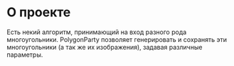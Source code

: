 О проекте
============
Есть некий алгоритм, принимающий на вход разного рода многоугольники. PolygonParty позволяет генерировать и сохранять эти
многоугольники (а так же их изображения), задавая различные параметры.
